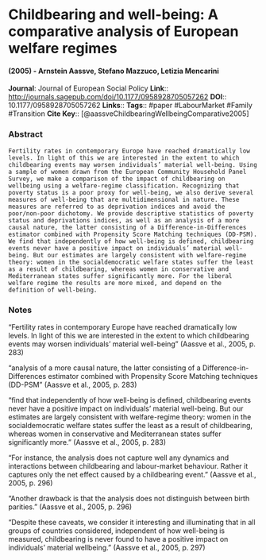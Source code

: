 # Childbearing and well-being: A comparative analysis of European welfare regimes
#### (2005) - Arnstein Aassve, Stefano Mazzuco, Letizia Mencarini
**Journal**: Journal of European Social Policy
**Link**:: http://journals.sagepub.com/doi/10.1177/0958928705057262
**DOI**:: 10.1177/0958928705057262
**Links**:: 
**Tags**:: #paper #LabourMarket #Family #Transition 
**Cite Key**:: [@aassveChildbearingWellbeingComparative2005]

### Abstract

```
Fertility rates in contemporary Europe have reached dramatically low levels. In light of this we are interested in the extent to which childbearing events may worsen individuals’ material well-being. Using a sample of women drawn from the European Community Household Panel Survey, we make a comparison of the impact of childbearing on wellbeing using a welfare-regime classification. Recognizing that poverty status is a poor proxy for well-being, we also derive several measures of well-being that are multidimensional in nature. These measures are referred to as deprivation indices and avoid the poor/non-poor dichotomy. We provide descriptive statistics of poverty status and deprivations indices, as well as an analysis of a more causal nature, the latter consisting of a Difference-in-Differences estimator combined with Propensity Score Matching techniques (DD-PSM). We find that independently of how well-being is defined, childbearing events never have a positive impact on individuals’ material well-being. But our estimates are largely consistent with welfare-regime theory: women in the socialdemocratic welfare states suffer the least as a result of childbearing, whereas women in conservative and Mediterranean states suffer significantly more. For the liberal welfare regime the results are more mixed, and depend on the definition of well-being.
```

### Notes

“Fertility rates in contemporary Europe have reached dramatically low levels. In light of this we are interested in the extent to which childbearing events may worsen individuals’ material well-being” (Aassve et al., 2005, p. 283)

“analysis of a more causal nature, the latter consisting of a Difference-in-Differences estimator combined with Propensity Score Matching techniques (DD-PSM” (Aassve et al., 2005, p. 283)

“find that independently of how well-being is defined, childbearing events never have a positive impact on individuals’ material well-being. But our estimates are largely consistent with welfare-regime theory: women in the socialdemocratic welfare states suffer the least as a result of childbearing, whereas women in conservative and Mediterranean states suffer significantly more.” (Aassve et al., 2005, p. 283)

“For instance, the analysis does not capture well any dynamics and interactions between childbearing and labour-market behaviour. Rather it captures only the net effect caused by a childbearing event.” (Aassve et al., 2005, p. 296)

“Another drawback is that the analysis does not distinguish between birth parities.” (Aassve et al., 2005, p. 296)

“Despite these caveats, we consider it interesting and illuminating that in all groups of countries considered, independent of how well-being is measured, childbearing is never found to have a positive impact on individuals’ material wellbeing.” (Aassve et al., 2005, p. 297)